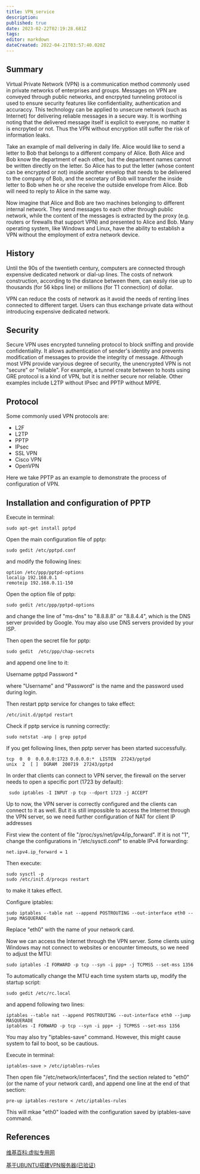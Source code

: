 ```yaml
---
title: VPN_service
description: 
published: true
date: 2023-02-22T02:19:28.681Z
tags: 
editor: markdown
dateCreated: 2022-04-21T03:57:40.020Z
---
```


## Summary

Virtual Private Network (VPN) is a communication  method commonly used in private networks of enterprises and groups. Messages on VPN are conveyed through public networks, and encrpyted tunneling protocol is used to ensure security features like confidentiality, authentication and accuraccy. This technology can be applied to unsecure network (such as Internet) for delivering reliable messages in a secure way. It is worthing noting that the delivered message itself is explicit to everyone, no matter it is encrpyted or not. Thus the VPN without encryption still suffer the risk of information leaks.

Take an example of mail delivering in daily life. Alice would like to send a letter to Bob that belongs to a different company of Alice. Both Alice and Bob know the department of each other, but the department names cannot be written directly on the letter. So Alice has to put the letter (whose content can be encrypted or not) inside another envelop that needs to be delivered to the company of Bob, and the secretary of Bob will transfer the inside letter to Bob when he or she receive the outside envelope from Alice. Bob will need to reply to Alice in the same way.

Now imagine that Alice and Bob are two machines belonging to different internal network. They send messages to each other through public network, while the content of the messages is extracted by the proxy (e.g. routers or firewalls that support VPN) and presented to Alice and Bob. Many operating system, like Windows and Linux, have the ability to establish a VPN without the employment of extra network device.

## History

Until the 90s of the twentieth century, computers are connected through expensive dedicated network or dial-up lines. The costs of network construction, according to the distance between them, can easily rise up to thousands (for 56 kbps line) or millions (for T1 connection) of dollar.

VPN can reduce the costs of network as it avoid the needs of renting lines connected to different target. Users can thus exchange private data without introducing expensive dedicated network.

## Security

Secure VPN uses encrypted tunneling protocol to block sniffing and provide confidentiality. It allows authentication of sender's identity and prevents modification of messages to provide the integrity of message. Although most VPN provide varyious degree of security, the unencrypted VPN is not "secure" or "reliable". For example, a tunnel create between to hosts using GRE protocol is a kind of VPN, but it is neither secure nor reliable. Other examples include L2TP without IPsec and PPTP without MPPE.

## Protocol

Some commonly used VPN protocols are:

- L2F
- L2TP
- PPTP
- IPsec
- SSL VPN
- Cisco VPN
- OpenVPN

Here we take PPTP as an example to demonstrate the process of configuration of VPN.

## Installation and configuration of PPTP

Execute in terminal:

    sudo apt-get install pptpd

Open the main configuration file of pptp:

    sudo gedit /etc/pptpd.conf

and modify the following lines:

    option /etc/ppp/pptpd-options
    localip 192.168.0.1
    remoteip 192.168.0.11-150

Open the option file of pptp:

    sudo gedit /etc/ppp/pptpd-options

and change the line of "ms-dns" to "8.8.8.8" or "8.8.4.4", which is the DNS server provided by Google. You may also use DNS servers provided by your ISP.

Then open the secret file for pptp:

    sudo gedit  /etc/ppp/chap-secrets

and append one line to it:

Username pptpd Password *

where "Username" and "Password" is the name and the password used during login.

Then restart pptp service for changes to take effect:

    /etc/init.d/pptpd restart

Check if pptp service is running correctly:

    sudo netstat -anp | grep pptpd

If you get following lines, then pptp server has been started successfully.

    tcp  0  0  0.0.0.0:1723 0.0.0.0:*  LISTEN  27243/pptpd
    unix  2  [ ]  DGRAM  200719  27243/pptpd

In order that clients can connect to VPN server, the firewall on the server needs to open a specific port (1723 by default):

     sudo iptables -I INPUT -p tcp --dport 1723 -j ACCEPT

Up to now, the VPN server is correctly configured and the clients can connect to it as well. But it is still impossible to access the Internet through the VPN server, so we need further configuration of NAT for client IP addresses

First view the content of file "/proc/sys/net/ipv4/ip_forward". If it is not "1", change the configurations in "/etc/sysctl.conf" to enable IPv4 forwarding:

    net.ipv4.ip_forward = 1

Then execute:

    sudo sysctl -p
    sudo /etc/init.d/procps restart

to make it takes effect.

Configure iptables:

    sudo iptables --table nat --append POSTROUTING --out-interface eth0 --jump MASQUERADE

Replace "eth0" with the name of your network card.

Now we can access the Internet through the VPN server. Some clients using Windows may not connect to websites or encounter timeouts, so we need to adjust the MTU:

    sudo iptables -I FORWARD -p tcp --syn -i ppp+ -j TCPMSS --set-mss 1356

To automatically change the MTU each time system starts up, modify the startup script:

    sudo gedit /etc/rc.local

and append following two lines:

    iptables --table nat --append POSTROUTING --out-interface eth0 --jump MASQUERADE
    iptables -I FORWARD -p tcp --syn -i ppp+ -j TCPMSS --set-mss 1356

You may also try "iptables-save" command. However, this might cause system to fail to boot, so be cautious.

Execute in terminal:

    iptables-save > /etc/iptables-rules

Then open file "/etc/network/interfaces", find the section related to "eth0" (or the name of your network card), and append one line at the end of that section:

    pre-up iptables-restore < /etc/iptables-rules

This will mkae "eth0" loaded with the configuration saved by iptables-save command.

## References

[维基百科:虚拟专用网](http://zh.wikipedia.org/wiki/%E8%99%9B%E6%93%AC%E7%A7%81%E4%BA%BA%E7%B6%B2%E8%B7%AF)

[基于UBUNTU搭建VPN服务器(已验证)](http://blog.warmcolor.net/2013/06/21/%E5%9F%BA%E4%BA%8Eubuntu%E6%90%AD%E5%BB%BAvpn%E6%9C%8D%E5%8A%A1%E5%99%A8%E5%B7%B2%E9%AA%8C%E8%AF%81/)
